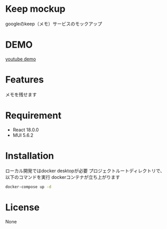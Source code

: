 # Keep mockup

googleのkeep（メモ）サービスのモックアップ

# DEMO
 [youtube demo](https://youtu.be/6ewOzS07fzA)

# Features
 
メモを残せます
 
# Requirement

* React 18.0.0
* MUI 5.6.2
 
# Installation

ローカル開発ではdocker desktopが必要
プロジェクトルートディレクトリで、以下のコマンドを実行
dockerコンテナが立ち上がります
```bash
docker-compose up -d
``` 

# License
None